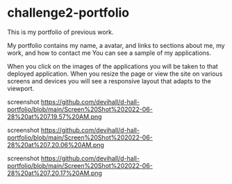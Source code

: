 # challenge2-portfolio
This is my portfolio of previous work.

My portfolio contains my name, a avatar, and links to sections about me, my work, and how to contact me
You can see a sample of my  applications.

When you click on the images of the applications you will be taken to that deployed application. When you resize the page or view the site on various screens and devices you will see a responsive layout that adapts to the viewport.

screenshot https://github.com/devihall/d-hall-portfolio/blob/main/Screen%20Shot%202022-06-28%20at%207.19.57%20AM.png

screenshot https://github.com/devihall/d-hall-portfolio/blob/main/Screen%20Shot%202022-06-28%20at%207.20.06%20AM.png

screenshot https://github.com/devihall/d-hall-portfolio/blob/main/Screen%20Shot%202022-06-28%20at%207.20.17%20AM.png
